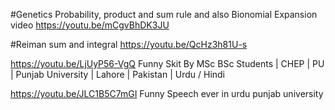 #Genetics Probability, product and sum rule and also Bionomial Expansion video    https://youtu.be/mCgvBhDK3JU

#Reiman sum and integral https://youtu.be/QcHz3h81U-s



https://youtu.be/LjUyP56-VgQ        Funny Skit By MSc BSc Students | CHEP | PU | Punjab University | Lahore | Pakistan | Urdu / Hindi


https://youtu.be/JLC1B5C7mGI                                        Funny Speech ever in urdu punjab university
